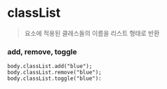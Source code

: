 # classList
> 요소에 적용된 클래스들의 이름을 리스트 형태로 반환
### add, remove, toggle
```
body.classList.add("blue");
body.classList.remove("blue");
body.classList.toggle("blue"):
```
